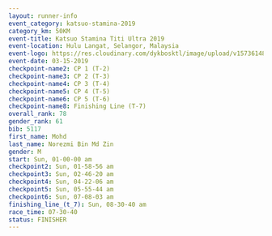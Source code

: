 ```yaml
---
layout: runner-info 
event_category: katsuo-stamina-2019 
category_km: 50KM 
event-title: Katsuo Stamina Titi Ultra 2019 
event-location: Hulu Langat, Selangor, Malaysia 
event-logo: https://res.cloudinary.com/dykbosktl/image/upload/v1573614825/Logo/Logo_p7ft6n.png
event-date: 03-15-2019 
checkpoint-name2: CP 1 (T-2) 
checkpoint-name3: CP 2 (T-3) 
checkpoint-name4: CP 3 (T-4) 
checkpoint-name5: CP 4 (T-5) 
checkpoint-name6: CP 5 (T-6) 
checkpoint-name8: Finishing Line (T-7) 
overall_rank: 78
gender_rank: 61
bib: 5117
first_name: Mohd
last_name: Norezmi Bin Md Zin
gender: M
start: Sun, 01-00-00 am
checkpoint2: Sun, 01-58-56 am
checkpoint3: Sun, 02-46-20 am
checkpoint4: Sun, 04-22-06 am
checkpoint5: Sun, 05-55-44 am
checkpoint6: Sun, 07-08-03 am
finishing_line_(t_7): Sun, 08-30-40 am
race_time: 07-30-40
status: FINISHER
---
```

